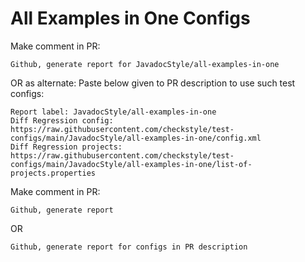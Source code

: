 # All Examples in One Configs
Make comment in PR:
```
Github, generate report for JavadocStyle/all-examples-in-one
```
OR as alternate:
Paste below given to PR description to use such test configs:
```
Report label: JavadocStyle/all-examples-in-one
Diff Regression config: https://raw.githubusercontent.com/checkstyle/test-configs/main/JavadocStyle/all-examples-in-one/config.xml
Diff Regression projects: https://raw.githubusercontent.com/checkstyle/test-configs/main/JavadocStyle/all-examples-in-one/list-of-projects.properties
```
Make comment in PR:
```
Github, generate report
```
OR
```
Github, generate report for configs in PR description
```
